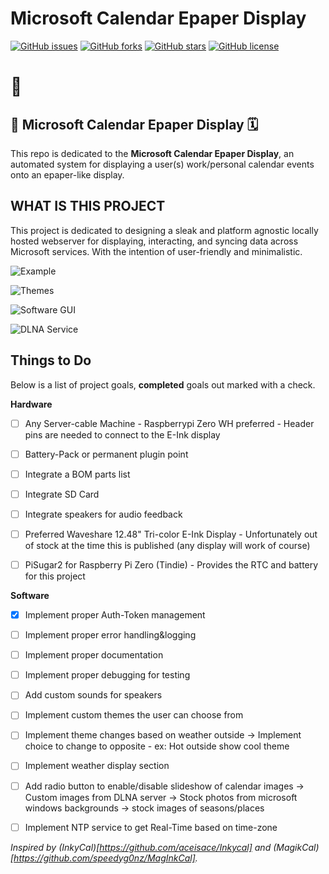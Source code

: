 # Microsoft Calendar Epaper Display

[![GitHub issues](https://img.shields.io/github/issues/ZanzyTHEbar/Microsoft_Calendar_Epaper_Display?style=plastic)](https://github.com/ZanzyTHEbar/Microsoft_Calendar_Epaper_Display/issues) [![GitHub forks](https://img.shields.io/github/forks/ZanzyTHEbar/Microsoft_Calendar_Epaper_Display?style=plastic)](https://github.com/ZanzyTHEbar/Microsoft_Calendar_Epaper_Display/network) [![GitHub stars](https://img.shields.io/github/stars/ZanzyTHEbar/Microsoft_Calendar_Epaper_Display?style=plastic)](https://github.com/ZanzyTHEbar/Microsoft_Calendar_Epaper_Display/stargazers) [![GitHub license](https://img.shields.io/github/license/ZanzyTHEbar/Microsoft_Calendar_Epaper_Display?style=plastic)](https://github.com/ZanzyTHEbar/Microsoft_Calendar_Epaper_Display/blob/main/LICENSE)

# :pencil:

## 📅 Microsoft Calendar Epaper Display 🗓️

This repo is dedicated to the **Microsoft Calendar Epaper Display**, an automated system for displaying a user(s) work/personal calendar events onto an epaper-like display.

## WHAT IS THIS PROJECT

This project is dedicated to designing a sleak and platform agnostic locally hosted webserver for displaying, interacting, and syncing data across Microsoft services. With the intention of user-friendly and minimalistic.

![Example]()

![Themes]()

![Software GUI]()

![DLNA Service]()

## Things to Do

Below is a list of project goals, **__completed__** goals out marked with a check.

**__Hardware__**

- [ ] Any Server-cable Machine - Raspberrypi Zero WH preferred - Header pins are needed to connect to the E-Ink display
- [ ] Battery-Pack or permanent plugin point
- [ ] Integrate a BOM parts list
- [ ] Integrate SD Card
- [ ] Integrate speakers for audio feedback
- [ ] Preferred Waveshare 12.48" Tri-color E-Ink Display - Unfortunately out of stock at the time this is published (any display will work of course)
- [ ] PiSugar2 for Raspberry Pi Zero (Tindie) - Provides the RTC and battery for this project


**__Software__**

- [x] Implement proper Auth-Token management
- [ ] Implement proper error handling&logging
- [ ] Implement proper documentation
- [ ] Implement proper debugging for testing
- [ ] Add custom sounds for speakers
- [ ] Implement custom themes the user can choose from
- [ ] Implement theme changes based on weather outside
        -> Implement choice to change to opposite - ex: Hot outside show cool theme
- [ ] Implement weather display section
- [ ] Add radio button to enable/disable slideshow of calendar images
        -> Custom images from DLNA server
        -> Stock photos from microsoft windows backgrounds
        -> stock images of seasons/places
- [ ] Implement NTP service to get Real-Time based on time-zone
        

_Inspired by (InkyCal)[https://github.com/aceisace/Inkycal] and (MagikCal)[https://github.com/speedyg0nz/MagInkCal]._
